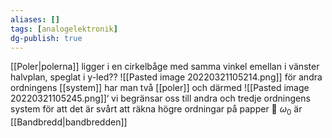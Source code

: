 ```yaml
---
aliases: []
tags: [analogelektronik]
dg-publish: true
---
```

[[Poler|polerna]] ligger i en cirkelbåge med samma vinkel emellan i vänster halvplan, speglat i y-led??
![[Pasted image 20220321105214.png]]
för andra ordningens [[system]] har man två [[poler]] och därmed 
![[Pasted image 20220321105245.png]]‘
vi begränsar oss till andra och tredje ordningens system för att det är svårt att räkna högre ordningar på papper 🤪
$\omega_{0}$ är [[Bandbredd|bandbredden]]